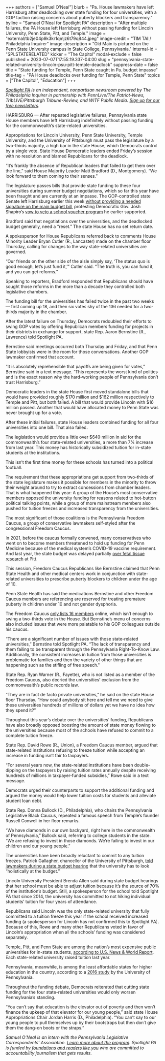 +++
authors = ["Samuel O’Neal"]
blurb = "Pa. House lawmakers have left Harrisburg after deadlocking over state funding for four universities, with a GOP faction raising concerns about puberty blockers and transparency."
byline = "Samuel O’Neal for Spotlight PA"
description = "After multiple failures, the PA House left Harrisburg without passing funding for Lincoln University, Penn State, Pitt, and Temple."
image = "external/tb2je04p9k3kr1qmjz6t79q844.jpeg"
image-credit = "TIM TAI / Philadelphia Inquirer"
image-description = "Old Main is pictured on the Penn State University campus in State College, Pennsylvania."
internal-id = "SPLSTATERELATED"
kicker = "The Capitol"
modal-exclude = false
published = 2023-07-07T17:55:19.337-04:00
slug = "pennsylvania-state-related-university-lincoln-psu-pitt-temple-deadlock"
suppress-date = false
title = "State funding for Temple, Penn State caught in Pa. budget impasse"
title-tag = "PA House deadlocks over funding for Temple, Penn State"
topics = ["The Capitol", "Education"]
+++

<a href="https://www.spotlightpa.org/"><em>Spotlight PA</em></a><em> is an independent, nonpartisan newsroom powered by The Philadelphia Inquirer in partnership with PennLive/The Patriot-News, TribLIVE/Pittsburgh Tribune-Review, and WITF Public Media. </em><a href="https://www.spotlightpa.org/newsletters"><em>Sign up for our free newsletters</em></a><em>.</em>

HARRISBURG — After repeated legislative failures, Pennsylvania state House members have left Harrisburg indefinitely without passing funding for the commonwealth’s state-related universities.

Appropriations for Lincoln University, Penn State University, Temple University, and the University of Pittsburgh must pass the legislature by a two-thirds majority, a high bar in the state House, which Democrats control by a single vote. State House Democratic leaders ended Friday’s session with no resolution and blamed Republicans for the deadlock.

“It’s frankly the absence of Republican leaders that failed to get them over the line,” said House Majority Leader Matt Bradford (D., Montgomery). “We look forward to them coming to their senses.”

<script src="https://www.spotlightpa.org/embed.js" async></script><div data-spl-embed-version="1" data-spl-src="https://www.spotlightpa.org/embeds/newsletter/"></div>

The legislature passes bills that provide state funding to these four universities during summer budget negotiations, which so far this year have been fraught and are currently at an impasse. The GOP-controlled state Senate left Harrisburg earlier this week <a href="https://www.spotlightpa.org/news/2023/07/pennsylvania-budget-governor-shapiro-education-conflict/">without providing a needed signature on the main budget bill</a>, protesting Democratic Gov. Josh Shapiro’s <a href="https://www.spotlightpa.org/news/2023/07/pennsylvania-budget-josh-shapiro-education-school-vouchers-deal/">vow to veto a school voucher program</a> he earlier supported.

Bradford said that negotiations over the universities, and the deadlocked budget generally, need a “reset.” The state House has no set return date.

A spokesperson for House Republicans referred back to comments House Minority Leader Bryan Cutler (R., Lancaster) made on the chamber floor Thursday, calling for changes to the way state-related universities are governed.

“Our friends on the other side of the aisle simply say, ‘The status quo is good enough, let’s just fund it,’” Cutler said. “The truth is, you can fund it, and you can get reforms.”

Speaking to reporters, Bradford responded that Republicans should have sought those reforms in the more than a decade they controlled both legislative chambers.

The funding bill for the universities has failed twice in the past two weeks —&nbsp;first coming up 18, and then six votes shy of the 136 needed for a two-thirds majority in the chamber.

After the latest failure on Thursday, Democrats redoubled their efforts to swing GOP votes by offering Republican members funding for projects in their districts in exchange for support, state Rep. Aaron Bernstine (R., Lawrence) told Spotlight PA.

Bernstine said meetings occurred both Thursday and Friday, and that Penn State lobbyists were in the room for those conversations. Another GOP lawmaker confirmed that account.

“It is absolutely reprehensible that payoffs are being given for votes,” Bernstine said in a text message. “This represents the worst kind of politics and is the exact reason why the hard-working people of Pennsylvania don’t trust Harrisburg.”

Democratic leaders in the state House first moved standalone bills that would have provided roughly $170 million and $162 million respectively to Temple and Pitt, but both failed. A bill that would provide Lincoln with $16 million passed. Another that would have allocated money to Penn State was never brought up for a vote.

After these initial failures, state House leaders combined funding for all four universities into one bill. That also failed.

The legislation would provide a little over $640 million in aid for the commonwealth’s four state-related universities, a more than 7% increase from last year. This money has historically subsidized tuition for in-state students at the institutions.

This isn’t the first time money for these schools has turned into a political football.

The requirement that these appropriations get support from two-thirds of the state legislature makes it possible for members in the minority to throw their weight around to try to extract concessions from chamber leaders. That is what happened this year: A group of the House’s most conservative members opposed the university funding for reasons related to hot-button political talking points, while a group of more mainstream members also pushed for tuition freezes and increased transparency from the universities.

The most significant of those coalitions is the Pennsylvania Freedom Caucus, a group of conservative lawmakers self-styled after the congressional Freedom Caucus.

In 2021, before the caucus formally convened, many conservatives who went on to become members threatened to hold up funding for Penn Medicine because of the medical system’s COVID-19 vaccine requirement. And last year, the state budget was delayed partially <a href="https://www.spotlightpa.org/news/2022/06/pa-pittsburgh-fetal-tissue-research-budget/">over fetal tissue research</a> at Pitt.

This session, Freedom Caucus Republicans like Bernstine claimed that Penn State Health and other medical centers work in conjunction with state-related universities to prescribe puberty blockers to children under the age of 10.

Penn State Health has said the medications Bernstine and other Freedom Caucus members are referencing are reserved for treating premature puberty in children under 10 and not gender dysphoria.

The Freedom Caucus <a href="https://statefreedomcaucus.org/">only lists 16 members</a> online, which isn’t enough to swing a two-thirds vote in the House. But Bernstine’s menu of concerns also included issues that were more palatable to his GOP colleagues outside his caucus.

“There are a significant number of issues with those state-related universities,” Bernstine told Spotlight PA. “The lack of transparency and them failing to be transparent through the Pennsylvania Right-To-Know Law. Additionally, the consistent increases in tuition from those universities is problematic for families and then the variety of other things that are happening such as the stifling of free speech.&#34;

State Rep. Ryan Warner (R., Fayette), who is not listed as a member of the Freedom Caucus, also decried the universities’ exclusion from the commonwealth’s public records law.

“They are in fact de facto private universities,” he said on the state House floor Thursday. “How could anybody sit here and tell me we need to give these universities hundreds of millions of dollars yet we have no idea how they spend it?”

Throughout this year’s debate over the universities’ funding, Republicans have also broadly opposed boosting the amount of state money flowing to the universities because most of the schools have refused to commit to a complete tuition freeze.

State Rep. David Rowe (R., Union), a Freedom Caucus member, argued that state-related institutions refusing to freeze tuition while accepting an increase in funding isn’t fair to taxpayers.

“For several years now, the state-related institutions have been double-dipping on the taxpayers by raising tuition rates annually despite receiving hundreds of millions in taxpayer-funded subsidies,” Rowe said in a text message.

Democrats urged their counterparts to support the additional funding and argued the money would help lower tuition costs for students and alleviate student loan debt.

State Rep. Donna Bullock (D., Philadelphia), who chairs the Pennsylvania Legislative Black Caucus, repeated a famous speech from Temple’s founder Russell Conwell in her floor remarks.

“We have diamonds in our own backyard, right here in the commonwealth of Pennsylvania,” Bullock said, referring to college students in the state. “We are refusing to invest in those diamonds. We’re failing to invest in our children and our young people.”

The universities have been broadly reluctant to commit to any tuition freezes. Patrick Gallagher, chancellor of the University of Pittsburgh, <a href="https://www.spotlightpa.org/statecollege/2023/04/penn-state-pitt-tuition-pennsylvania-budget-shapiro/">told lawmakers during a state budget hearing</a> that the university has to look “holistically at the budget.”

Lincoln University President Brenda Allen said during state budget hearings that her school must be able to adjust tuition because it’s the source of 70% of the institution’s budget. Still, a spokesperson for the school told Spotlight PA that since 2014, the university has committed to not hiking individual students’ tuition for four years of attendance.

Republicans said Lincoln was the only state-related university that fully committed to a tuition freeze this year if the school received increased funding (a spokesperson for Lincoln has not confirmed this to Spotlight PA). Because of this, Rowe and many other Republicans voted in favor of Lincoln’s appropriation when all the schools’ funding was considered separately.

<script src="https://www.spotlightpa.org/embed.js" async></script><div data-spl-embed-version="1" data-spl-src="https://www.spotlightpa.org/embeds/donate/"></div>

Temple, Pitt, and Penn State are among the nation’s most expensive public universities for in-state students, <a href="https://www.usnews.com/education/best-colleges/the-short-list-college/articles/colleges-with-the-highest-in-state-tuition">according to U.S. News &amp; World Report</a>. Each state-related university raised tuition last year.

Pennsylvania, meanwhile, is among the least affordable states for higher education in the country, according to a <a href="https://www.gse.upenn.edu/pdf/irhe/affordability_diagnosis/Pennsylvania_Affordability2016.pdf">2016 study</a> by the University of Pennsylvania.

Throughout the funding debate, Democrats reiterated that cutting state funding for the four state-related universities would only worsen Pennsylvania’s standing.

“You can’t say that education is the elevator out of poverty and then won’t finance the upkeep of that elevator for our young people,” said state House Appropriations Chair Jordan Harris (D., Philadelphia). “You can’t say to our young people to pull themselves up by their bootstraps but then don’t give them the dang-on boots or the straps.”

<em>Samuel O’Neal is an intern with the Pennsylvania Legislative Correspondents’ Association. </em><a href="http://www.pacapitolreporters.org/pacapitolreporters-internships.html"><em>Learn more about the program</em></a><em>. Spotlight PA is funded by</em><a href="https://www.spotlightpa.org/support"><em> foundations</em></a><em> </em><a href="https://www.spotlightpa.org/support"><em>and readers like you</em></a><em> who are committed to accountability journalism that gets results.</em><strong><em></em></strong>


